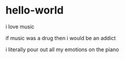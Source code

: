 # hello-world



i love music




if music was a drug then i would be an addict





i literally pour out all my emotions on the piano

